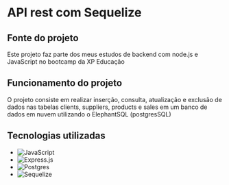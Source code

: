 # API rest com Sequelize

## Fonte do projeto
Este projeto faz parte dos meus estudos de backend com node.js e JavaScript no bootcamp da XP Educação

## Funcionamento do projeto
O projeto consiste em realizar inserção, consulta, atualização e exclusão de dados nas tabelas clients, suppliers, products e sales
em um banco de dados em nuvem utilizando o ElephantSQL (postgresSQL)

## Tecnologias utilizadas
* ![JavaScript](https://img.shields.io/badge/javascript-%23323330.svg?style=for-the-badge&logo=javascript&logoColor=%23F7DF1E)
* ![Express.js](https://img.shields.io/badge/express.js-%23404d59.svg?style=for-the-badge&logo=express&logoColor=%2361DAFB)
* ![Postgres](https://img.shields.io/badge/postgres-%23316192.svg?style=for-the-badge&logo=postgresql&logoColor=white)
* ![Sequelize](https://img.shields.io/badge/Sequelize-52B0E7?style=for-the-badge&logo=Sequelize&logoColor=white) 
